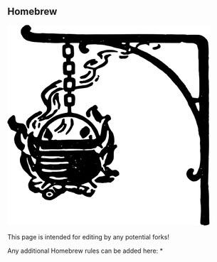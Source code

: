 ## Homebrew

![Cauldron](Content/Cauldron.svg)

This page is intended for editing by any potential forks!

Any additional Homebrew rules can be added here:
* 